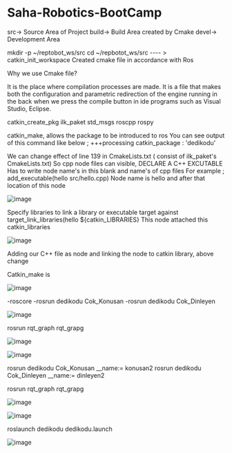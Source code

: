 # Saha-Robotics-BootCamp

src-> Source Area of Project
build-> Build Area created by Cmake
devel-> Development Area

mkdir -p ~/reptobot_ws/src
cd ~/repbotot_ws/src  ---- > catkin_init_workspace
Created cmake file in accordance with Ros

Why we use Cmake file?

It is the place where compilation processes are made. 
It is a file that makes both the configuration and parametric redirection 
of the engine running in the back when we press the compile button in 
ide programs such as Visual Studio, Eclipse.

catkin_create_pkg ilk_paket std_msgs roscpp rospy

catkin_make, allows the package to be introduced to ros
You can see output of this command like below ;
+++processing catkin_package : 'dedikodu'


We can change effect of line 139 in CmakeLists.txt ( consist of ilk_paket's CmakeLists.txt)
So cpp node files can visible, DECLARE A C++ EXCUTABLE
Has to write node name's in this blank and name's of cpp files
For example ; 
add_executable(hello src/hello.cpp) 
Node name is hello and after that location of this node

![image](https://user-images.githubusercontent.com/63358327/165772579-85464d17-393d-4c92-8c0b-c2d7a9853421.png)


Specify libraries to link a library or executable target against
target_link_libraries(hello ${catkin_LIBRARIES}
This node attached this catkin_libraries 

![image](https://user-images.githubusercontent.com/63358327/165772709-d87d2efb-3cae-4287-93a8-d79aad554319.png)


Adding our C++ file as node and linking the node to catkin library,
above change

Catkin_make is

![image](https://user-images.githubusercontent.com/63358327/165771816-ccac885a-5e2e-428d-92a4-9b01d7781f43.png)


-roscore
-rosrun dedikodu Cok_Konusan
-rosrun dedikodu Cok_Dinleyen

![image](https://user-images.githubusercontent.com/63358327/165776830-ef0b025e-08f4-481e-8bbf-e34066584b64.png)



rosrun rqt_graph rqt_grapg

![image](https://user-images.githubusercontent.com/63358327/165776548-c7286001-652c-454a-a63f-1b3355bbd712.png)

![image](https://user-images.githubusercontent.com/63358327/165778407-9ef8e8d3-76a1-4aec-b849-9fc43fe9bcff.png)



rosrun dedikodu Cok_Konusan __name:= konusan2
rosrun dedikodu Cok_Dinleyen __name:= dinleyen2

rosrun rqt_graph rqt_grapg

![image](https://user-images.githubusercontent.com/63358327/165779191-b80a4878-34d7-4309-a109-963459f7c994.png)


![image](https://user-images.githubusercontent.com/63358327/165781978-e2840712-97cc-4265-a44c-24c789caba3b.png)


roslaunch dedikodu dedikodu.launch

![image](https://user-images.githubusercontent.com/63358327/165782217-3517218b-fbfb-4c8f-a94e-ef545c490c67.png)

